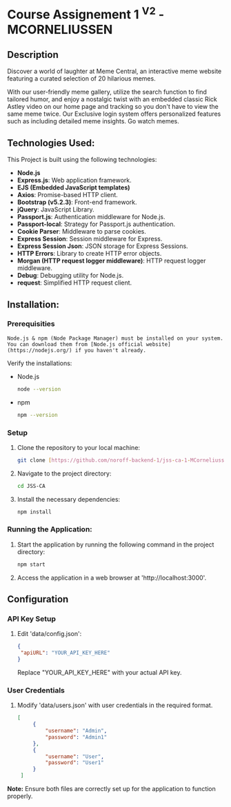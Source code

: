 # Course Assignement 1 <sup>V2</sup> - MCORNELIUSSEN 

## Description

Discover a world of laughter at Meme Central, an interactive meme website featuring a curated selection of 20 hilarious memes. 

With our user-friendly meme gallery, utilize the search function to find tailored humor, and enjoy a nostalgic twist with an embedded classic Rick Astley video on our home page and tracking so you don't have to view the same meme twice.
Our Exclusive login system offers personalized features such as including detailed meme insights. Go watch memes. 



## Technologies Used:
This Project is built using the following technologies:
- **Node.js**
- **Express.js**: Web application framework.
- **EJS (Embedded JavaScript templates)**
- **Axios**: Promise-based HTTP client.
- **Bootstrap (v5.2.3)**: Front-end framework.
- **jQuery**: JavaScript Library.
- **Passport.js**: Authentication middleware for Node.js.
- **Passport-local**: Strategy for Passport.js authentication.
- **Cookie Parser**: Middleware to parse cookies.
- **Express Session**: Session middleware for Express.
- **Express Session Json**: JSON storage for Express Sessions.
- **HTTP Errors**: Library to create HTTP error objects.
- **Morgan (HTTP request logger middleware)**: HTTP request logger middleware.
- **Debug**: Debugging utility for Node.js.
- **request**: Simplified HTTP request client.

## Installation:
### Prerequisities
    Node.js & npm (Node Package Manager) must be installed on your system. 
    You can download them from [Node.js official website](https://nodejs.org/) if you haven't already.

Verify the installations:
- Node.js
    ```bash
    node --version
    ```
- npm
  ```bash 
  npm --version
  ```


### Setup

1. Clone the repository to your local machine:
   ```bash
   git clone [https://github.com/noroff-backend-1/jss-ca-1-MCorneliussen.git](https://github.com/MCorneliussen/JSS-CA.git)
   ```
2. Navigate to the project directory:
   ```bash
   cd JSS-CA
   ```
3. Install the necessary dependencies:
    ```bash
    npm install
    ```

### Running the Application:

1. Start the application by running the following command in the project directory:

    ```bash
    npm start
    ```
2. Access the application in a web browser at 'http://localhost:3000'.



## Configuration

### API Key Setup
1. Edit 'data/config.json':
   ```JSON
   {
    "apiURL": "YOUR_API_KEY_HERE"
   }
   ```
   Replace "YOUR_API_KEY_HERE" with your actual API key.

### User Credentials
1. Modify 'data/users.json' with user credentials in the required format.
   ```JSON
   [
        {
            "username": "Admin",
            "password": "Admin1"
        },
        {
            "username": "User",
            "password": "User1"
        }
    ]

   ```
**Note:** Ensure both files are correctly set up for the application to function properly.
